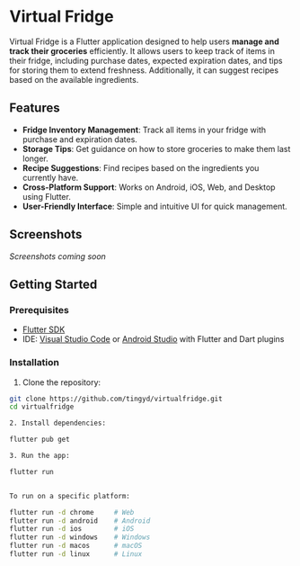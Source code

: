 # Virtual Fridge

Virtual Fridge is a Flutter application designed to help users **manage and track their groceries** efficiently. It allows users to keep track of items in their fridge, including purchase dates, expected expiration dates, and tips for storing them to extend freshness. Additionally, it can suggest recipes based on the available ingredients.

## Features

- **Fridge Inventory Management**: Track all items in your fridge with purchase and expiration dates.
- **Storage Tips**: Get guidance on how to store groceries to make them last longer.
- **Recipe Suggestions**: Find recipes based on the ingredients you currently have.
- **Cross-Platform Support**: Works on Android, iOS, Web, and Desktop using Flutter.
- **User-Friendly Interface**: Simple and intuitive UI for quick management.

## Screenshots
*Screenshots coming soon*  


## Getting Started

### Prerequisites

- [Flutter SDK](https://flutter.dev/docs/get-started/install)
- IDE: [Visual Studio Code](https://code.visualstudio.com/) or [Android Studio](https://developer.android.com/studio) with Flutter and Dart plugins

### Installation

1. Clone the repository:

```bash
git clone https://github.com/tingyd/virtualfridge.git
cd virtualfridge

2. Install dependencies:

flutter pub get

3. Run the app:

flutter run


To run on a specific platform:

flutter run -d chrome     # Web
flutter run -d android    # Android
flutter run -d ios        # iOS
flutter run -d windows    # Windows
flutter run -d macos      # macOS
flutter run -d linux      # Linux
